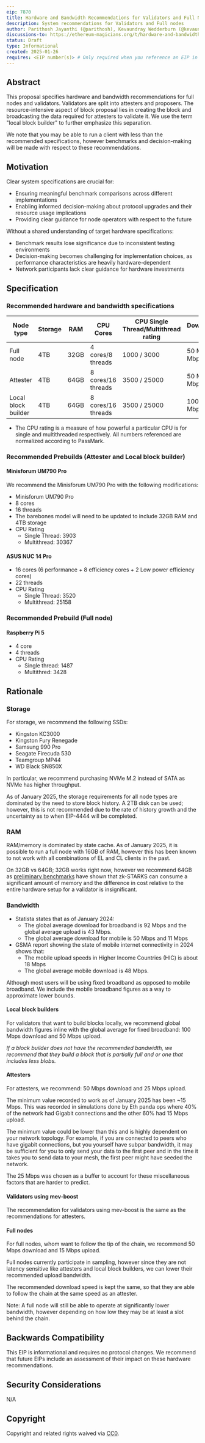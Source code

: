 ```yaml
---
eip: 7870
title: Hardware and Bandwidth Recommendations for Validators and Full Nodes
description: System recommendations for Validators and Full nodes
author: Parithosh Jayanthi (@parithosh), Kevaundray Wedderburn (@kevaundray), Josh Rudolf (@jrudolf), Dankrad Feist (@dankrad), Justin Traglia (@jtraglia), Ignacio Hagopian (@jsign), George Kadianakis (@asn-d6)
discussions-to: https://ethereum-magicians.org/t/hardware-and-bandwidth-recommendations-for-full-nodes-and-validators/22675
status: Draft
type: Informational
created: 2025-01-26
requires: <EIP number(s)> # Only required when you reference an EIP in the `Specification` section. Otherwise, remove this field.
---
```


## Abstract

This proposal specifies hardware and bandwidth recommendations for full nodes and validators. Validators are split into attesters and proposers. The resource-intensive aspect of block proposal lies in creating the block and broadcasting the data required for attesters to validate it. We use the term "local block builder" to further emphasize this separation.

We note that you may be able to run a client with less than the recommended specifications, however benchmarks and decision-making will be made with respect to these recommendations.

## Motivation

Clear system specifications are crucial for:

- Ensuring meaningful benchmark comparisons across different implementations
- Enabling informed decision-making about protocol upgrades and their resource usage implications
- Providing clear guidance for node operators with respect to the future

Without a shared understanding of target hardware specifications:

- Benchmark results lose significance due to inconsistent testing environments
- Decision-making becomes challenging for implementation choices, as performance characteristics are heavily hardware-dependent
- Network participants lack clear guidance for hardware investments

## Specification

### Recommended hardware and bandwidth specifications

| Node type | Storage | RAM | CPU Cores | CPU Single Thread/Multithread rating | Download/Upload speed |
| -------- | -------- | -------- | --------| -------- |--------|
| Full node     | 4TB     | 32GB    | 4 cores/8 threads  | 1000 / 3000 | 50 Mbps / 15 Mbps |
| Attester      | 4TB     | 64GB    | 8 cores/16 threads | 3500 / 25000 | 50 Mbps / 25 Mbps |
| Local block builder | 4TB     | 64GB    | 8 cores/16 threads | 3500 / 25000 |  100 Mbps / 50 Mbps |

- The CPU rating is a measure of how powerful a particular CPU is for single and multithreaded respectively. All numbers referenced are normalized according to PassMark.

### Recommended Prebuilds (Attester and Local block builder)

#### Minisforum UM790 Pro

We recommend the Minisforum UM790 Pro with the following modifications:

- Minisforum UM790 Pro
- 8 cores
- 16 threads
- The barebones model will need to be updated to include 32GB RAM and 4TB storage
- CPU Rating
  - Single Thread: 3903
  - Multithread: 30367

#### ASUS NUC 14 Pro

- 16 cores (6 performance + 8 efficiency cores + 2 Low power efficiency cores)
- 22 threads
- CPU Rating
  - Single Thread: 3520
  - Multithread: 25158

### Recommended Prebuild (Full node)

#### Raspberry Pi 5

- 4 core
- 4 threads
- CPU Rating
  - Single thread: 1487
  - Multithred: 3428

## Rationale

### Storage

For storage, we recommend the following SSDs:

- Kingston KC3000
- Kingston Fury Renegade
- Samsung 990 Pro
- Seagate Firecuda 530
- Teamgroup MP44
- WD Black SN850X

In particular, we recommend purchasing NVMe M.2 instead of SATA as NVMe has higher throughput.

As of January 2025, the storage requirements for all node types are dominated by the need to store block history.
A 2TB disk can be used; however, this is not recommended due to the rate of history growth and the uncertainty as to when EIP-4444 will be completed.

### RAM

RAM/memory is dominated by state cache. As of January 2025, it is possible to run a full node with 16GB of RAM, however this has been known to not work with all combinations of EL and CL clients in the past.

On 32GB vs 64GB; 32GB works right now, however we recommend 64GB as [preliminary benchmarks](https://hackmd.io/@han/bench-hash-in-snark) have shown that zk-STARKS can consume a significant amount of memory and the difference in cost relative to the entire hardware setup for a validator is insignificant.

### Bandwidth

- Statista states that as of January 2024:
  - The global average download for broadband is 92 Mbps and the global average upload is 43 Mbps.
  - The global average download for mobile is 50 Mbps and 11 Mbps
- GSMA report showing the state of mobile internet connectivity in 2024 shows that:
  - The mobile upload speeds in Higher Income Countries (HIC) is about 18 Mbps
  - The global average mobile download is 48 Mbps.

Although most users will be using fixed broadband as opposed to mobile broadband. We include the mobile broadband figures as a way to approximate lower bounds.

#### Local block builders

For validators that want to build blocks locally, we recommend global bandwidth figures inline with the global average for fixed broadband: 100 Mbps download and 50 Mbps upload.

*If a block builder does not have the recommended bandwidth, we recommend that they build a block that is partially full and or one that includes less blobs.*

#### Attesters

For attesters, we recommend: 50 Mbps download and 25 Mbps upload.

The minimum value recorded to work as of January 2025 has been ~15 Mbps. This was recorded in simulations done by Eth panda ops where 40% of the network had Gigabit connections and the other 60% had 15 Mbps upload.

The minimum value could be lower than this and is highly dependent on your network topology.
For example, if you are connected to peers who have gigabit connections, but you yourself have subpar bandwidth, it may be sufficient for you to only send your data to the first peer and in the time it takes you to send data to your mesh, the first peer might have seeded the network.

The 25 Mbps was chosen as a buffer to account for these miscellaneous factors that are harder to predict.

#### Validators using mev-boost

The recommendation for validators using mev-boost is the same as the recommendations for attesters.

#### Full nodes

For full nodes, whom want to follow the tip of the chain, we recommend 50 Mbps download and 15 Mbps upload.

Full nodes currently participate in sampling, however since they are not latency sensitive like attesters and local block builders, we can lower their recommended upload bandwidth.

The recommended download speed is kept the same, so that they are able to follow the chain at the same speed as an attester.

Note: A full node will still be able to operate at significantly lower bandwidth, however depending on how low they may be at least a slot behind the chain.

## Backwards Compatibility

This EIP is informational and requires no protocol changes. We recommend that future EIPs include an assessment of their impact on these hardware recommendations.

## Security Considerations

N/A

## Copyright

Copyright and related rights waived via [CC0](../LICENSE.md).
